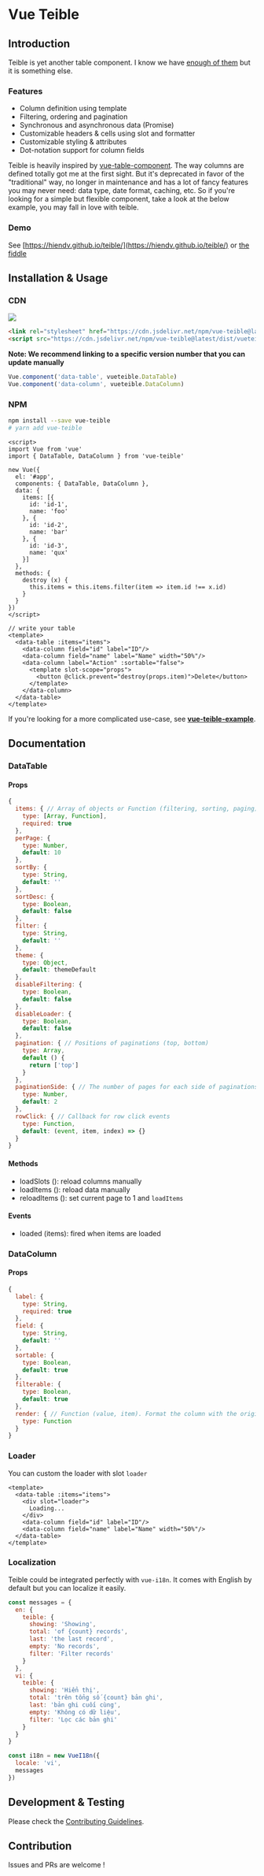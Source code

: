 # Vue Teible
## Introduction
Teible is yet another table component. I know we have [enough of them](https://github.com/vuejs/awesome-vue#table) but it is something else.

### Features
- Column definition using template
- Filtering, ordering and pagination
- Synchronous and asynchronous data (Promise)
- Customizable headers & cells using slot and formatter
- Customizable styling & attributes
- Dot-notation support for column fields

Teible is heavily inspired by [vue-table-component](https://github.com/spatie/vue-table-component). The way columns are defined totally got me at the first sight. But it's deprecated in favor of the "traditional" way, no longer in maintenance and has a lot of fancy features you may never need: data type, date format, caching, etc. So if you're looking for a simple but flexible component, take a look at the below example, you may fall in love with teible.

### Demo
See [https://hiendv.github.io/teible/](https://hiendv.github.io/teible/) or [the fiddle](https://jsfiddle.net/o4m7k1z6/6/)

## Installation & Usage
### CDN
[![](https://data.jsdelivr.com/v1/package/npm/vue-teible/badge)](https://www.jsdelivr.com/package/npm/vue-teible)
```html
<link rel="stylesheet" href="https://cdn.jsdelivr.net/npm/vue-teible@latest/dist/vueteible.css" crossorigin="anonymous">
<script src="https://cdn.jsdelivr.net/npm/vue-teible@latest/dist/vueteible.iife.js" crossorigin="anonymous"></script>
```
**Note: We recommend linking to a specific version number that you can update manually**
```js
Vue.component('data-table', vueteible.DataTable)
Vue.component('data-column', vueteible.DataColumn)
```

### NPM
```bash
npm install --save vue-teible
# yarn add vue-teible
```

```vue
<script>
import Vue from 'vue'
import { DataTable, DataColumn } from 'vue-teible'

new Vue({
  el: '#app',
  components: { DataTable, DataColumn },
  data: {
    items: [{
      id: 'id-1',
      name: 'foo'
    }, {
      id: 'id-2',
      name: 'bar'
    }, {
      id: 'id-3',
      name: 'qux'
    }]
  },
  methods: {
    destroy (x) {
      this.items = this.items.filter(item => item.id !== x.id)
    }
  }
})
</script>

// write your table
<template>
  <data-table :items="items">
    <data-column field="id" label="ID"/>
    <data-column field="name" label="Name" width="50%"/>
    <data-column label="Action" :sortable="false">
      <template slot-scope="props">
        <button @click.prevent="destroy(props.item)">Delete</button>
      </template>
    </data-column>
  </data-table>
</template>
```

If you're looking for a more complicated use-case, see **[vue-teible-example](/packages/vue-teible-example)**.
## Documentation
### DataTable
#### Props
```js
{
  items: { // Array of objects or Function (filtering, sorting, paging)
    type: [Array, Function],
    required: true
  },
  perPage: {
    type: Number,
    default: 10
  },
  sortBy: {
    type: String,
    default: ''
  },
  sortDesc: {
    type: Boolean,
    default: false
  },
  filter: {
    type: String,
    default: ''
  },
  theme: {
    type: Object,
    default: themeDefault
  },
  disableFiltering: {
    type: Boolean,
    default: false
  },
  disableLoader: {
    type: Boolean,
    default: false
  },
  pagination: { // Positions of paginations (top, bottom)
    type: Array,
    default () {
      return ['top']
    }
  },
  paginationSide: { // The number of pages for each side of paginations
    type: Number,
    default: 2
  },
  rowClick: { // Callback for row click events
    type: Function,
    default: (event, item, index) => {}
  }
}
```
#### Methods
+ loadSlots (): reload columns manually
+ loadItems (): reload data manually
+ reloadItems (): set current page to 1 and `loadItems`

#### Events
+ loaded (items): fired when items are loaded

### DataColumn
#### Props
```js
{
  label: {
    type: String,
    required: true
  },
  field: {
    type: String,
    default: ''
  },
  sortable: {
    type: Boolean,
    default: true
  },
  filterable: {
    type: Boolean,
    default: true
  },
  render: { // Function (value, item). Format the column with the original value reserved at $_[field]
    type: Function
  }
}
```

### Loader
You can custom the loader with slot `loader`
```vue
<template>
  <data-table :items="items">
    <div slot="loader">
      Loading...
    </div>
    <data-column field="id" label="ID"/>
    <data-column field="name" label="Name" width="50%"/>
  </data-table>
</template>
```

### Localization
Teible could be integrated perfectly with `vue-i18n`. It comes with English by default but you can localize it easily.
```js
const messages = {
  en: {
    teible: {
      showing: 'Showing',
      total: 'of {count} records',
      last: 'the last record',
      empty: 'No records',
      filter: 'Filter records'
    }
  },
  vi: {
    teible: {
      showing: 'Hiển thị',
      total: 'trên tổng số {count} bản ghi',
      last: 'bản ghi cuối cùng',
      empty: 'Không có dữ liệu',
      filter: 'Lọc các bản ghi'
    }
  }
}

const i18n = new VueI18n({
  locale: 'vi',
  messages
})

```

## Development & Testing
Please check the [Contributing Guidelines](https://github.com/hiendv/teible/blob/master/CONTRIBUTING.md).

## Contribution
Issues and PRs are welcome !
